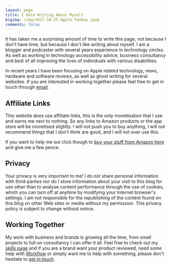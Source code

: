 ```yaml
---
layout: page
title: I Hate Writing About Myself
bigimg: /img/2017-10-25-Apple-fanboy.jpeg
comments: false
---
```

It has taken me a surprising amount of time to write this page, not because I don't have time, but because I don't like writing about myself. I am a blogger and podcaster with several years experience in technology circles. As well as working in technology accessibility advice, business consultancy and best of all improving the lives of individuals with various disabilities.

In recent years I have been focusing on Apple related technology, news, hardware and software reviews, as well as ghost writing for several websites. If you are interested in working together please feel free to get in touch through [email](https://gr36.com/contact).

## Affiliate Links
This website does use affiliate links, this is the only monetisation that I use and earns me next to nothing. So any links to Amazon products or the app store will be monetised slightly. I will not push you to buy anything, I will not recommend things that I don't think are good, and I will not over use this.

If you want to help me out click though to [buy your stuff from Amazon here](https://www.amazon.co.uk//ref=as_li_ss_tl?ie=UTF8&linkCode=ll2&tag=gr36-21&linkId=abd3804a14f725fbf1861aa2eb0b44f2) and give me a few pence.

## Privacy
Your privacy is very important to me! I do not share personal information with third-parties nor do I store information about your visit to this blog for use other than to analyse content performance through the use of cookies, which you can turn off at anytime by modifying your Internet browser's settings. I am not responsible for the republishing of the content found on this blog on other Web sites or media without my permission. This privacy policy is subject to change without notice.

## Working Together
My work with business and brands is growing all the time, from small projects to full on consultancy I can offer it all. Feel free to check out my [skills page](https://gr36.github.io) and if you are a brand want your product reviewed, need some help with [Workflow](https://gr36.com/workflow) or simply want me to help with something, please don't hesitate to [get in touch](https://gr36.com/contact).
